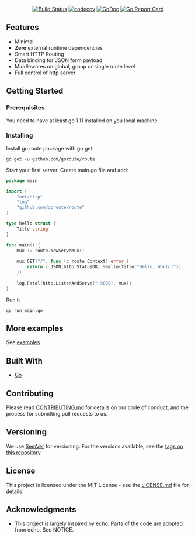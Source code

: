 <div align="center">
    
[![Build Status](https://travis-ci.com/goroute/route.svg?branch=master)](https://travis-ci.com/goroute/route)
[![codecov](https://codecov.io/gh/goroute/route/branch/master/graph/badge.svg)](https://codecov.io/gh/goroute/route) 
[![GoDoc](https://godoc.org/github.com/goroute/route?status.svg)](http://godoc.org/github.com/goroute/route) 
[![Go Report Card](https://goreportcard.com/badge/github.com/goroute/route)](https://goreportcard.com/report/github.com/goroute/route)

</div>

## Features

* Minimal
* <b>Zero</b> external runtime dependencies
* Smart HTTP Routing
* Data binding for JSON form payload
* Middlewares on global, group or single route level
* Full control of http server

## Getting Started

### Prerequisites

You need to have at least go 1.11 installed on you local machine.

### Installing

Install go route package with go get

```
go get -u github.com/goroute/route
```

Start your first server. Create main.go file and add:
```go
package main

import (
    "net/http"
    "log"
    "github.com/goroute/route"
)

type hello struct {
	Title string
}

func main() {
	mux := route.NewServeMux()
	
	mux.GET("/", func (c route.Context) error {
	    return c.JSON(http.StatusOK, &hello{Title:"Hello, World!"})
	})
	
	log.Fatal(http.ListenAndServe(":9000", mux))
}

```

Run it

```
go run main.go
```

## More examples

See [examples](https://github.com/goroute/route/tree/master/examples)

## Built With

* [Go](https://www.golang.org/)

## Contributing

Please read [CONTRIBUTING.md](https://github.com/goroute/route/CONTRIBUTING.md) for details on our code of conduct, and the process for submitting pull requests to us.

## Versioning

We use [SemVer](http://semver.org/) for versioning. For the versions available, see the [tags on this repository](https://github.com/goroute/route/tags). 

## License

This project is licensed under the MIT License - see the [LICENSE.md](LICENSE) file for details

## Acknowledgments

* This project is largely inspired by [echo](https://echo.labstack.com/). Parts of the code are adopted from echo. See NOTICE. 
